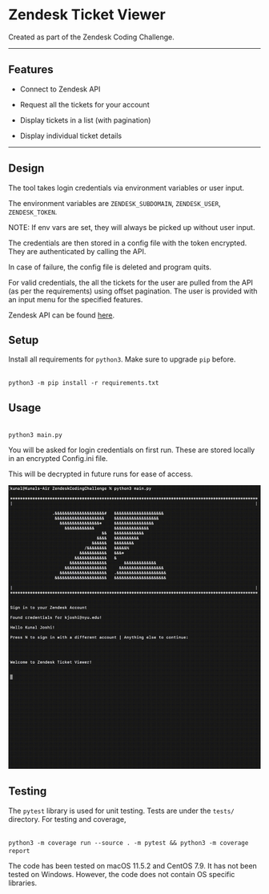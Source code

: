 # Zendesk Ticket Viewer

Created as part of the Zendesk Coding Challenge.

  

---

## Features

- Connect to Zendesk API

- Request all the tickets for your account

- Display tickets in a list (with pagination)

- Display individual ticket details

  

---

## Design

The tool takes login credentials via environment variables or user input.

The environment variables are `ZENDESK_SUBDOMAIN`, `ZENDESK_USER`, `ZENDESK_TOKEN`.

  

NOTE: If env vars are set, they will always be picked up without user input.

  

The credentials are then stored in a config file with the token encrypted. They are authenticated by calling the API.

In case of failure, the config file is deleted and program quits.

  

For valid credentials, the all the tickets for the user are pulled from the API (as per the requirements) using offset pagination. The user is provided with an input menu for the specified features.

  

Zendesk API can be found [here](https://developer.zendesk.com/api-reference).

  

## Setup

Install all requirements for `python3`. Make sure to upgrade `pip` before.

```console

python3 -m pip install -r requirements.txt

```

  

## Usage

```console

python3 main.py

```

You will be asked for login credentials on first run. These are stored locally in an encrypted Config.ini file.

This will be decrypted in future runs for ease of access.

  

![Alt Text](media/demo.gif)

  

## Testing

The `pytest` library is used for unit testing. Tests are under the `tests/` directory. For testing and coverage,

```console

python3 -m coverage run --source . -m pytest && python3 -m coverage report

```

The code has been tested on macOS 11.5.2 and CentOS 7.9. It has not been tested on Windows. However, the code does not contain OS specific libraries.